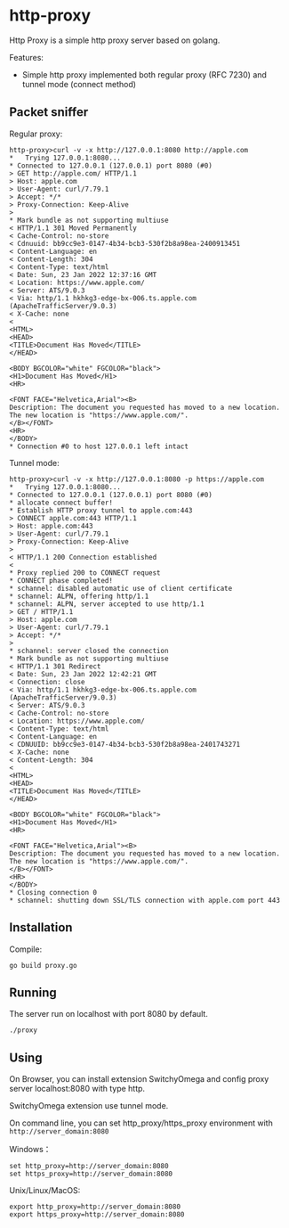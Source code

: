 # http-proxy

Http Proxy is a simple http proxy server based on golang.

Features:

- Simple http proxy implemented both regular proxy (RFC 7230) and tunnel mode (connect method)

## Packet sniffer

Regular proxy:

```shell
http-proxy>curl -v -x http://127.0.0.1:8080 http://apple.com
*   Trying 127.0.0.1:8080...
* Connected to 127.0.0.1 (127.0.0.1) port 8080 (#0)
> GET http://apple.com/ HTTP/1.1
> Host: apple.com
> User-Agent: curl/7.79.1
> Accept: */*
> Proxy-Connection: Keep-Alive
>
* Mark bundle as not supporting multiuse
< HTTP/1.1 301 Moved Permanently
< Cache-Control: no-store
< Cdnuuid: bb9cc9e3-0147-4b34-bcb3-530f2b8a98ea-2400913451
< Content-Language: en
< Content-Length: 304
< Content-Type: text/html
< Date: Sun, 23 Jan 2022 12:37:16 GMT
< Location: https://www.apple.com/
< Server: ATS/9.0.3
< Via: http/1.1 hkhkg3-edge-bx-006.ts.apple.com (ApacheTrafficServer/9.0.3)
< X-Cache: none
<
<HTML>
<HEAD>
<TITLE>Document Has Moved</TITLE>
</HEAD>

<BODY BGCOLOR="white" FGCOLOR="black">
<H1>Document Has Moved</H1>
<HR>

<FONT FACE="Helvetica,Arial"><B>
Description: The document you requested has moved to a new location.  The new location is "https://www.apple.com/".
</B></FONT>
<HR>
</BODY>
* Connection #0 to host 127.0.0.1 left intact
```
Tunnel mode:

```shell
http-proxy>curl -v -x http://127.0.0.1:8080 -p https://apple.com
*   Trying 127.0.0.1:8080...
* Connected to 127.0.0.1 (127.0.0.1) port 8080 (#0)
* allocate connect buffer!
* Establish HTTP proxy tunnel to apple.com:443
> CONNECT apple.com:443 HTTP/1.1
> Host: apple.com:443
> User-Agent: curl/7.79.1
> Proxy-Connection: Keep-Alive
>
< HTTP/1.1 200 Connection established
<
* Proxy replied 200 to CONNECT request
* CONNECT phase completed!
* schannel: disabled automatic use of client certificate
* schannel: ALPN, offering http/1.1
* schannel: ALPN, server accepted to use http/1.1
> GET / HTTP/1.1
> Host: apple.com
> User-Agent: curl/7.79.1
> Accept: */*
>
* schannel: server closed the connection
* Mark bundle as not supporting multiuse
< HTTP/1.1 301 Redirect
< Date: Sun, 23 Jan 2022 12:42:21 GMT
< Connection: close
< Via: http/1.1 hkhkg3-edge-bx-006.ts.apple.com (ApacheTrafficServer/9.0.3)
< Server: ATS/9.0.3
< Cache-Control: no-store
< Location: https://www.apple.com/
< Content-Type: text/html
< Content-Language: en
< CDNUUID: bb9cc9e3-0147-4b34-bcb3-530f2b8a98ea-2401743271
< X-Cache: none
< Content-Length: 304
<
<HTML>
<HEAD>
<TITLE>Document Has Moved</TITLE>
</HEAD>

<BODY BGCOLOR="white" FGCOLOR="black">
<H1>Document Has Moved</H1>
<HR>

<FONT FACE="Helvetica,Arial"><B>
Description: The document you requested has moved to a new location.  The new location is "https://www.apple.com/".
</B></FONT>
<HR>
</BODY>
* Closing connection 0
* schannel: shutting down SSL/TLS connection with apple.com port 443
```
## Installation

Compile:

`go build proxy.go`

## Running

The server run on localhost with port 8080 by default.

`./proxy`

## Using

On Browser, you can install extension SwitchyOmega and config proxy server localhost:8080 with type http.

SwitchyOmega extension use tunnel mode.

On command line, you can set http_proxy/https_proxy environment with `http://server_domain:8080`

Windows：

```shell
set http_proxy=http://server_domain:8080
set https_proxy=http://server_domain:8080
```

Unix/Linux/MacOS:

```shell
export http_proxy=http://server_domain:8080
export https_proxy=http://server_domain:8080
```